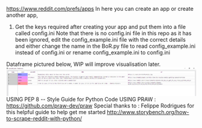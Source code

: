 
https://www.reddit.com/prefs/apps
In here you can create an app or create another app,

1) Get the keys required after creating your app and put them into a file called config.ini
Note that there is no config.ini file in this repo as it has been ignored, edit the config_example.ini file with the correct details and either change the name in the BoR.py file to read config_example.ini instead of config.ini or rename config_example.ini to config.ini

Dataframe pictured below, WIP will improve visualisation later.
<img src="dataframe_default.png"
     alt="dataframePNG"
     style="float: left;" />

USING PEP 8 -- Style Guide for Python Code
USING PRAW : https://github.com/praw-dev/praw
Special thanks to : Felippe Rodrigues for this helpful guide to help get me started http://www.storybench.org/how-to-scrape-reddit-with-python/
